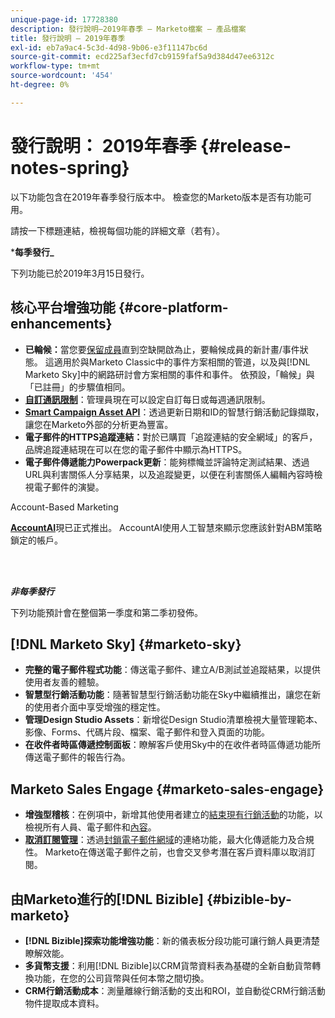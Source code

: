 ```yaml
---
unique-page-id: 17728380
description: 發行說明–2019年春季 — Marketo檔案 — 產品檔案
title: 發行說明 — 2019年春季
exl-id: eb7a9ac4-5c3d-4d98-9b06-e3f11147bc6d
source-git-commit: ecd225af3ecfd7cb9159faf5a9d384d47ee6312c
workflow-type: tm+mt
source-wordcount: '454'
ht-degree: 0%

---
```


# 發行說明： 2019年春季 {#release-notes-spring}

以下功能包含在2019年春季發行版本中。 檢查您的Marketo版本是否有功能可用。

請按一下標題連結，檢視每個功能的詳細文章（若有）。

***每季發行_**

下列功能已於2019年3月15日發行。

## 核心平台增強功能 {#core-platform-enhancements}

* **已輪候：**&#x200B;當您要[保留成員](/help/marketo/product-docs/core-marketo-concepts/smart-campaigns/program-flow-actions/change-program-status.md)直到空缺開啟為止，要輪候成員的新計畫/事件狀態。 這適用於與Marketo Classic中的事件方案相關的管道，以及與[!DNL Marketo Sky]中的網路研討會方案相關的事件和事件。 依預設，「輪候」與「已註冊」的步驟值相同。
* **[自訂通訊限制](/help/marketo/product-docs/administration/email-setup/enable-communication-limits.md)**：管理員現在可以設定自訂每日或每週通訊限制。
* **[Smart Campaign Asset API](https://developers.marketo.com/rest-api/assets/smart-campaigns/)**：透過更新日期和ID的智慧行銷活動記錄擷取，讓您在Marketo外部的分析更為豐富。
* **電子郵件的HTTPS追蹤連結：**&#x200B;對於已購買「追蹤連結的安全網域」的客戶，品牌追蹤連結現在可以在您的電子郵件中顯示為HTTPS。
* **電子郵件傳遞能力Powerpack更新**：能夠標幟並評論特定測試結果、透過URL與利害關係人分享結果，以及追蹤變更，以便在利害關係人編輯內容時檢視電子郵件的演變。

Account-Based Marketing

**[AccountAI](/help/marketo/product-docs/target-account-management/account-profiling/account-profiling-ranking-and-tuning.md)**&#x200B;現已正式推出。 AccountAI使用人工智慧來顯示您應該針對ABM策略鎖定的帳戶。

<br> 

**_非每季發行_**

下列功能預計會在整個第一季度和第二季初發佈。

## [!DNL Marketo Sky] {#marketo-sky}

* **完整的電子郵件程式功能**：傳送電子郵件、建立A/B測試並追蹤結果，以提供使用者友善的體驗。
* **智慧型行銷活動功能**：隨著智慧型行銷活動功能在Sky中繼續推出，讓您在新的使用者介面中享受增強的穩定性。
* **管理Design Studio Assets**：新增從Design Studio清單檢視大量管理範本、影像、Forms、代碼片段、檔案、電子郵件和登入頁面的功能。
* **在收件者時區傳遞控制面板**：瞭解客戶使用Sky中的在收件者時區傳遞功能所傳送電子郵件的報告行為。

## Marketo Sales Engage {#marketo-sales-engage}

* **增強型稽核**：在例項中，新增其他使用者建立的[結束現有行銷活動](/help/marketo/product-docs/marketo-sales-connect/campaigns/view-campaigns-list-as-another-user.md)的功能，以檢視所有人員、電子郵件和[內容](/help/marketo/product-docs/marketo-sales-connect/templates/view-template-list-as-another-user.md)。
* **[取消訂閱管理](/help/marketo/product-docs/marketo-sales-connect/email/unsubscribes/marketo-unsubscribe-check.md)**：透過[封鎖電子郵件網域](/help/marketo/product-docs/marketo-sales-connect/admin/blocked-domains.md)的連絡功能，最大化傳遞能力及合規性。 Marketo在傳送電子郵件之前，也會交叉參考潛在客戶資料庫以取消訂閱。

## 由Marketo進行的[!DNL Bizible] {#bizible-by-marketo}

* **[!DNL Bizible]探索功能增強功能**：新的儀表板分段功能可讓行銷人員更清楚瞭解效能。
* **多貨幣支援**：利用[!DNL Bizible]以CRM貨幣資料表為基礎的全新自動貨幣轉換功能，在您的公司貨幣與任何本幣之間切換。
* **CRM行銷活動成本**：測量離線行銷活動的支出和ROI，並自動從CRM行銷活動物件提取成本資料。
